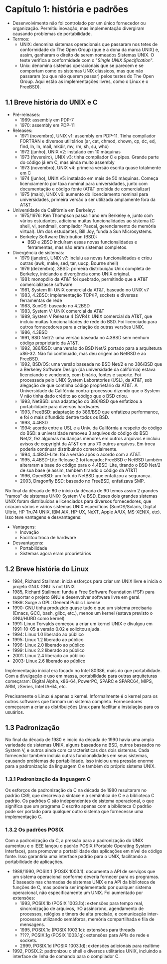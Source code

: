 # Capítulo 1: história e padrões

* Desenvolvimento não foi controlado por um único fornecedor ou
  organização. Permitiu inovação, mas implementação divergiram causando
  problemas de portabilidade.
* Termos:
  * UNIX: denomina sistemas operacionais que passaram nos tetes de conformidade
    do The Open Group (que é a dona da marca UNIX) e, assim, ganharam o direito
    de serem nomeados Sistemas UNIX. O teste verifica a conformidade com o
    "_Single UNIX Specification_".
  * Unix: denomina sistemas operacionais que se parecem e se comportam como os
    sistemas UNIX clássicos, mas que não passaram (ou que não querem passar)
    pelos testes do The Open Group. Aqui estão as implementações livres, como o
    Linux e o FreeBSD).


## 1.1 Breve história do UNIX e C

* Pré-releases:
  * 1969: assembly em PDP-7
  * 1970: assembly em PDP-11
* Releases:
  * 1971 (novembro), UNIX v1: assembly em PDP-11. Tinha compilador FORTRAN e
    diversos utilitários (ar, cat, chmod, chown, cp, dc, ed, find, ln, ln, mail,
    mkdir, mv, rm, sh, su, who)
  * 1972 (junho), UNIX v2: instalado em 10 máquinas
  * 1973 (fevereiro), UNIX v3: tinha compilador C e pipes. Grande parte do
    código já em C, mas ainda muito assembly
  * 1973 (novembro), UNIX v4: primeira versão escrita quase totalmente em C
  * 1974 (junho), UNIX v5: instalado em mais de 50 máquinas. Começa
    licenciamento por taxa nominal para universidades, junto com documentação e
    código fonte (AT&T proibida de comercializar)
  * 1975 (maio), UNIX v6: aumento do licenciamento nominal para universidades,
    primeira versão a ser utilizada amplamente fora da AT&T.
* Universidade da Califórnia em Berkeley:
  * 1975/1976: Ken Thompson passa 1 ano em Berkeley e, junto com vários
    estudantes, adiciona muitas funcionalidades ao sistema (C shell, vi,
    sendmail, compilador Pascal, gerenciamento de memória virtual). Um dos
    estudantes, Bill Joy, funda a Sun Microsystems.
  * Berkeley Software Distribution (BSD):
    * BSD e 2BSD incluíram essas novas funcionalidades e ferramentas, mas não
      eram sistemas completos.
* Divergência de sistemas:
  * 1979 (janeiro), UNIX v7: incluiu as novas funcionalidades e criou outras
    (awk, make, sed, tar, uucp, Bourne shell)
  * 1979 (dezembro), 3BSD: primeira distribuição Unix completa de Berkeley,
    iniciando a divergência como UNIX original.
  * 1981: monopólio da AT&T foi quebrado, permitindo que a AT&T comercializasse
    software
  * 1981, System III: UNIX comercial da AT&T, baseado no UNIX v7
  * 1983, 4.2BSD: implementação TCP/IP, sockets e diversas ferramentas de rede
  * 1983, SunOS: baseado no 4.2BSD
  * 1983, System V: UNIX comercial da AT&T
  * 1989, System V Release 4 (SVR4): UNIX comercial da AT&T, que incluiu muitas
    funcionalidades de rede do BSD. Foi licenciado para outros fornecedores para
    a criação de outras versões UNIX.
  * 1986, 4.3BSD
  * 1991, BSD Net/2: uma versão baseada no 4.3BSD sem nenhum código proprietário
    da AT&T.
  * 1992, 386/BSD: uma versão do BSD Net/2 portado para a arquitetura
    x86-32. Não foi continuado, mas deu origem ao NetBSD e ao FreeBSD.
  * 1992, BSD/OS: uma versão baseada no BSD Net/2 e no 386/BSD que a Berkeley
    Software Design (da universidade da califórnia) estava licenciando e
    vendendo, com binário, fontes e suporte. Foi processada pelo UNIX System
    Laboratories (USL), da AT&T, sob alegação de que continha código
    proprietário da AT&T. A Universidade da Califórnia contra-processou dizendo
    que o System V não tinha dado crédito ao código que o BSD criou.
  * 1993, NetBSD: uma adaptação do 386/BSD que enfatizou a portabilidade para
    diversos hardwares.
  * 1993, FreeBSD: adaptação do 386/BSD que enfatizou performance, e foi o mais
    difundido dentre todos os BSD.
  * 1993, 4.4BSD
  * 1994: acordo entre a USL e a Univ. da Califórnia a respeito do código do
    BSD: a universidade removeu 3 arquivos do código do BSD Net/2, fez algumas
    mudanças menores em outros arquivos e incluiu avisos de copyright da AT&T em
    uns 70 outros arquivos. Em troca poderia continuar distribuindo
    comercialmente.
  * 1994, 4.4BSD-Lite: foi a versão após o acordo com a AT&T.
  * 1995, 4.4BSD-Lite Release 2 foi lançado; FreeBSD e NetBSD também alteraram a
    base do código para o 4.4BSD-Lite, tirando o BSD Net/2 de sua base (e assim,
    também tirando o código da AT&T)
  * 1996, OpenBSD: um fork do NetBSD que enfatizou a segurança.
  * 2003, Dragonfly BSD: baseado no FreeBSD, enfatizava SMP.

No final da década de 80 e início da década de 90 temos assim 2 grandes "ramos"
de sistemas UNIX: System V e BSD. Esses dois grandes sistemas UNIX foram
distribuídos e licenciados para diversos fornecedores, que criaram vários e
vários sistemas UNIX específicos (SunOS/Solaris, Digital Ultrix, HP Tru74 UNIX,
IBM AIX, HP-UX, NeXT, Apple A/UX, MS-XENIX, etc). Isso teve vantagens e
desvantagens:

* Vantagens:
  * Inovação
  * Facilitou troca de hardware
* Desvantagens:
  * Portabilidade
  * Sistemas agora eram proprietários


## 1.2 Breve história do Linux

* 1984, Richard Stallman: inicia esforços para criar um UNIX livre e inicia o
  projeto GNU: GNU is not UNIX
* 1985, Richard Stallman: funda a Free Software Foundation (FSF) para suportar o
  projeto GNU e desenvolver software livre em geral.
* 1989: Surge a GPL: General Public License
* 1990: GNU tinha produzido quase tudo o que um sistema precisaria (Emacs, GCC,
  bash, glibc, etc.), menos um kernel (estava previsto o GNU/HURD como kernel)
* 1991: Linux Torvalds começou a criar um kernel UNIX e divulgou em 1991-10-05 a
  versão 0.02 e solicitou ajuda.
* 1994: Linux 1.0 liberado ao público
* 1995: Linux 1.2 liberado ao público
* 1996: Linux 2.0 liberado ao público
* 1999: Linux 2.2 liberado ao público
* 2001: Linux 2.4 liberado ao público
* 2003: Linux 2.6 liberado ao público

Implementação inicial era focado no Intel 80386, mais do que portabilidade. Com
a divulgação e uso em massa, portabilidade para outras arquiteturas começaram:
Digital Alpha, x86-64, PowerPC, SPARC e SPARC64, MIPS, ARM, zSeries, Intel
IA-64, etc.

Precisamente o Linux é apenas o kernel. Informalmente é o kernel para os outros
softwares que formam um sistema completo. Fornecedores começaram a criar as
distribuições Linux para facilitar a instalação para os usuários.


## 1.3 Padronização

No final da década de 1980 e início da década de 1990 havia uma ampla variedade
de sistemas UNIX, alguns baseados no BSD, outros baseados no System V, e outros
ainda com características dos dois sistemas. Cada fornecedor também incluía
outras funcionalidades em seus sistemas, causando problemas de
portabilidade. Isso iniciou uma pressão enorme para a padronização da linguagem
C e também do próprio sistema UNIX.


### 1.3.1 Padronização da linguagem C

Os esforços de padronização da C na década de 1980 resultaram no padrão C89, que
descrevia a sintaxe e a semântica de C e a biblioteca C padrão. Os padrões C são
independentes de sistema operacional, o que significa que um programa C escrito
apenas com a biblioteca C padrão pode ser portado para qualquer outro sistema
que fornecesse uma implementação C.


### 1.3.2 Os padrões POSIX

Com a padronização da C, a pressão para a padronização do UNIX aumentou e o IEEE
lançou o padrão POSIX (Portable Operating System Interface), para promover a
portabilidade das aplicações em nível de código fonte. Isso garantiria uma
interface padrão para o UNIX, facilitando a portabilidade de aplicações.

* 1988/1990, POSIX.1 (POSIX 1003.1): documenta a API de serviços que um sistema
  operacional conforme deveria fornecer para os programas. É baseado nas
  chamadas de sistemas UNIX e na API da biblioteca de funções de C, mas poderia
  ser implementado por qualquer sistema operacional, não especificamente um
  UNIX. Foi aumentado por extensões:
  * 1993, POSIX.1b (POSIX 1003.1b): extensões para tempo real, sincronização de
    arquivos, I/O assíncrono, agendamento de processos, relógios e timers de
    alta precisão, e comunicação inter-processos utilizando semáforos, memória
    compartilhada e fila de mensagens.
  * 1995, POSIX.1c (POSIX 1003.1c): extensões para threads
  * ????, POSIX.1g (POSIX 1003.1g): extensões para APIs de rede e sockets.
  * 2999, POSIX.1d (POSIX 1003.1d): extensões adicionais para realtime
* 1992, POSIX.2: padronizou o shell e diversos utilitários UNIX, incluindo a
  interface de linha de comando para o compilador C.
